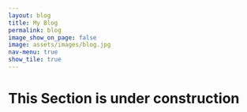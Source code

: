 ```yaml
---
layout: blog
title: My Blog
permalink: blog
image_show_on_page: false
image: assets/images/blog.jpg
nav-menu: true
show_tile: true
---
```

<h1> This Section is under construction</h1>
